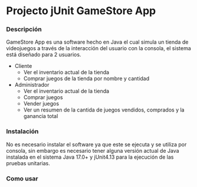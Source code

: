 # Projecto jUnit GameStore App

### Descripción
GameStore App es una software hecho en Java el cual simula un tienda de videojuegos a través de la interacción del usuario con la consola, el sistema está diseñado para 2 usuarios.

* Cliente
  * Ver el inventario actual de la tienda
  * Comprar juegos de la tienda por nombre y cantidad
* Administrador
    * Ver el inventario actual de la tienda
    * Comprar juegos
    * Vender juegos
    * Ver un resumen de la cantida de juegos vendidos, comprados y la ganancia total

### Instalación

No es necesario instalar el software ya que este se ejecuta y se utiliza por consola, sin embargo es necesario tener alguna versión actual de Java instalada en el sistema Java 17.0+ y jUnit4.13 para la ejecución de las pruebas unitarias.

### Como usar


